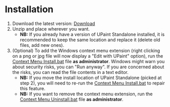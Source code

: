 # Installation
1. Download the latest version: [Download](https://github.com/No-Deadlines/UPaint-Standalone/raw/master/UPaint%20Standalone%201.1.1.zip)
2. Unzip and place wherever you want.
    * **NB:** If you already have a version of UPaint Standalone installed, it is recommended to keep the same location and replace it (delete old files, add new ones).
4. (Optional) To add the Windows context menu extension (right clicking on a png or jpg file will now display a "Edit with UPaint" option), run the <ins>Context Menu Install.bat</ins> file **as administrator**. Windows might warn you about security risks, you can "Run anyway". If you are concerned about the risks, you can read the file contents in a text editor.
    * **NB:** If you move the install location of UPaint Standalone (picked at step 2), you will need to re-run the <ins>Context Menu Install.bat</ins> to repair this feature.
    * **NB:** If you want to remove the context menu extension, run the <ins>Context Menu Uninstall.bat</ins> file **as administrator**.
